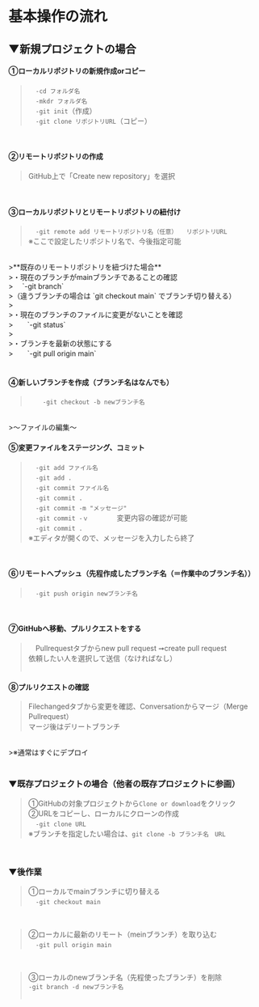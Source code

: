 # 基本操作の流れ

## ▼新規プロジェクトの場合

#### ①ローカルリポジトリの新規作成orコピー
>　`-cd フォルダ名`<br>
>　`-mkdr フォルダ名`<br>
>　`-git init`（作成）<br>
>　`-git clone リポジトリURL`（コピー）<br>
<br>

#### ②リモートリポジトリの作成
>GitHub上で「Create new repository」を選択<br>
<br>

#### ③ローカルリポジトリとリモートリポジトリの紐付け
>　`-git remote add リモートリポジトリ名（任意）　　リポジトリURL`<br>
>※ここで設定したリポジトリ名で、今後指定可能<br>
<br>
>**既存のリモートリポジトリを紐づけた場合**<br>
>・現在のブランチがmainブランチであることの確認<br> 
>&emsp; `-git branch`<br>
>（違うブランチの場合は `git checkout main` でブランチ切り替える） <br>
><br>
>・現在のブランチのファイルに変更がないことを確認    <br>
>&emsp;　`-git status` <br>
><br>
>・ブランチを最新の状態にする    <br>
>&emsp;　`-git pull origin main`   <br>
<br>

#### ④新しいブランチを作成（ブランチ名はなんでも）
>　　`-git checkout -b newブランチ名`   <br>
<br>
>〜ファイルの編集〜
<br>

#### ⑤変更ファイルをステージング、コミット
>　`-git add ファイル名`<br>
>　`-git add .`<br> 
>　`-git commit ファイル名`<br>
>　`-git commit .`  
>　`-git commit -m "メッセージ"`<br>
>　`-git commit -ｖ`　&emsp;&emsp;　変更内容の確認が可能<br>
>　`-git commit .`<br>
>※エディタが開くので、メッセージを入力したら終了<br>
<br>

#### ⑥リモートへプッシュ（先程作成したブランチ名（＝作業中のブランチ名））
>　`-git push origin newブランチ名` <br>
<br>

#### ⑦GitHubへ移動、プルリクエストをする
>　Pullrequestタブからnew pull request ➞create pull request <br> 
>依頼したい人を選択して送信（なければなし）<br>
><br>

#### ⑧プルリクエストの確認
>Filechangedタブから変更を確認、Conversationからマージ（Merge Pullrequest）    <br>
>マージ後はデリートブランチ<br>
<br>
>※通常はすぐにデプロイ<br>
<br>

### ▼既存プロジェクトの場合（他者の既存プロジェクトに参画）
>①GitHubの対象プロジェクトから`Clone or download`をクリック<br>
>②URLをコピーし、ローカルにクローンの作成<br> 
>　`-git clone URL` <br>
>※ブランチを指定したい場合は、`git clone -b ブランチ名　URL`<br>
<br>


### ▼後作業
>①ローカルでmainブランチに切り替える<br> 
>　`-git checkout main` <br>
<br>

>②ローカルに最新のリモート（meinブランチ）を取り込む<br>
>　`-git pull origin main` <br>
<br>

>③ローカルのnewブランチ名（先程使ったブランチ）を削除<br>
> `-git branch -d newブランチ名` <br>
> <br>
